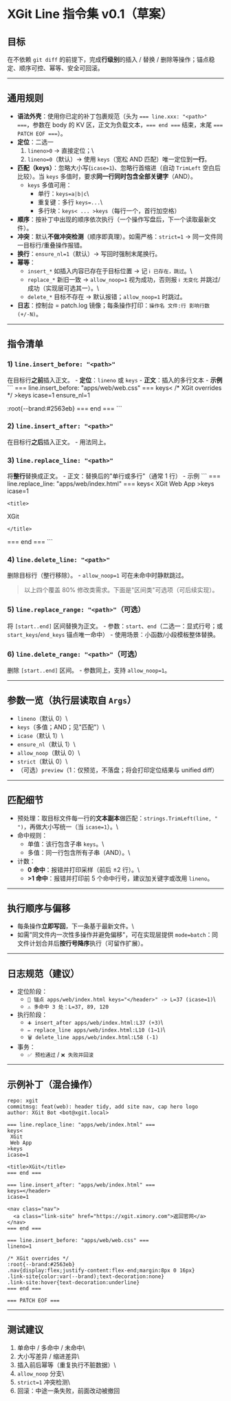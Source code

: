 # XGit Line 指令集 v0.1（草案）

## 目标

在不依赖 `git diff` 的前提下，完成**行级别**的插入 / 替换 /
删除等操作；锚点稳定、顺序可控、幂等、安全可回滚。

------------------------------------------------------------------------

## 通用规则

-   **语法外壳**：使用你已定的补丁包裹规范（头为
    `=== line.xxx: "<path>" ===`，参数在 body 的 KV
    区，正文为负载文本，`=== end ===` 结束，末尾 `=== PATCH EOF ===`）。
-   **定位**：二选一
    1)  `lineno>0` → 直接定位；\
    2)  `lineno=0`（默认）→ 使用 `keys`（宽松 AND
        匹配）唯一定位到**一行**。
-   **匹配（keys）**：忽略大小写(`icase=1`)、忽略行首缩进（自动
    `TrimLeft` 空白后比较）。当 `keys`
    多值时，要求**同一行同时包含全部关键字**（AND）。
    -   `keys` 多值可用：
        -   单行：`keys=a|b|c`\
        -   重复键：多行 `keys=...`\
        -   多行块：`keys< ... >keys`（每行一个，首行加空格）
-   **顺序**：按补丁中出现的顺序依次执行（一个操作写盘后，下一个读取最新文件）。
-   **冲突**：默认**不做冲突检测**（顺序即真理）。如需严格：`strict=1` →
    同一文件同一目标行/重叠操作报错。
-   **换行**：`ensure_nl=1`（默认）→ 写回时强制末尾换行。
-   **幂等**：
    -   `insert_*` 如插入内容已存在于目标位置 → 记 `ℹ️ 已存在，跳过`。\
    -   `replace_*` 新旧一致 → `allow_noop=1` 视为成功，否则报
        `ℹ️ 无变化` 并跳过/成功（实现层可选其一）。\
    -   `delete_*` 目标不存在 → 默认报错；`allow_noop=1` 时跳过。
-   **日志**：控制台 = patch.log
    镜像；每条操作打印：`操作名 文件:行 影响行数 (+/-N)`。

------------------------------------------------------------------------

## 指令清单

### 1) `line.insert_before: "<path>"`

在目标行**之前**插入正文。 - **定位**：`lineno` 或 `keys` -
**正文**：插入的多行文本 - **示例** \`\`\` === line.insert_before:
"apps/web/web.css" === keys\< /\* XGit overrides \*/ \>keys icase=1
ensure_nl=1

:root{--brand:#2563eb} === end === \`\`\`

### 2) `line.insert_after: "<path>"`

在目标行**之后**插入正文。 - 用法同上。

### 3) `line.replace_line: "<path>"`

将**整行**替换成正文。 - 正文：替换后的"单行或多行"（通常 1 行） - 示例
\`\`\` === line.replace_line: "apps/web/index.html" === keys\< XGit Web
App \>keys icase=1

```{=html}
<title>
```
XGit
```{=html}
</title>
```
=== end === \`\`\`

### 4) `line.delete_line: "<path>"`

删除目标行（整行移除）。 - `allow_noop=1` 可在未命中时静默跳过。

> 以上四个覆盖 80% 修改类需求。下面是"区间类"可选项（可后续实现）。

### 5) `line.replace_range: "<path>"`（可选）

将 `[start..end]` 区间替换为正文。 -
参数：`start`、`end`（二选一：显式行号；或 `start_keys`/`end_keys`
锚点唯一命中） - 使用场景：小函数/小段模板整体替换。

### 6) `line.delete_range: "<path>"`（可选）

删除 `[start..end]` 区间。 - 参数同上，支持 `allow_noop=1`。

------------------------------------------------------------------------

## 参数一览（执行层读取自 `Args`）

-   `lineno`（默认 0）\
-   `keys`（多值；AND；见"匹配"）\
-   `icase`（默认 1）\
-   `ensure_nl`（默认 1）\
-   `allow_noop`（默认 0）\
-   `strict`（默认 0）\
-   （可选）`preview`（1：仅预览，不落盘；将会打印定位结果与 unified
    diff）

------------------------------------------------------------------------

## 匹配细节

-   预处理：取目标文件每一行的**文本副本**做匹配：`strings.TrimLeft(line, "    ")`，再做大小写统一（当
    `icase=1`）。\
-   命中规则：
    -   单值：该行包含子串 `keys`。\
    -   多值：同一行包含所有子串（AND）。\
-   计数：
    -   **0 命中**：报错并打印采样（前后 ±2 行）。\
    -   **\>1 命中**：报错并打印前 5 个命中行号，建议加关键字或改用
        `lineno`。

------------------------------------------------------------------------

## 执行顺序与偏移

-   每条操作**立即写回**，下一条基于最新文件。\
-   如需"同文件内一次性多操作并避免偏移"，可在实现层提供
    `mode=batch`：同文件计划合并后**按行号降序**执行（可留作扩展）。

------------------------------------------------------------------------

## 日志规范（建议）

-   定位阶段：
    -   `🔎 锚点 apps/web/index.html keys="</header>" -> L=37 (icase=1)`\
    -   `⚠️ 多命中 3 处：L=37, 89, 120`
-   执行阶段：
    -   `➕ insert_after apps/web/index.html:L37 (+3)`\
    -   `✏️ replace_line apps/web/index.html:L10 (1→1)`\
    -   `🗑️ delete_line apps/web/index.html:L58 (-1)`
-   事务：
    -   `✅ 预检通过` / `❌ 失败并回滚`

------------------------------------------------------------------------

## 示例补丁（混合操作）

    repo: xgit
    commitmsg: feat(web): header tidy, add site nav, cap hero logo
    author: XGit Bot <bot@xgit.local>

    === line.replace_line: "apps/web/index.html" ===
    keys<
     XGit
     Web App
    >keys
    icase=1

    <title>XGit</title>
    === end ===

    === line.insert_after: "apps/web/index.html" ===
    keys=</header>
    icase=1

    <nav class="nav">
      <a class="link-site" href="https://xgit.ximory.com">返回官网</a>
    </nav>
    === end ===

    === line.insert_before: "apps/web/web.css" ===
    lineno=1

    /* XGit overrides */
    :root{--brand:#2563eb}
    .nav{display:flex;justify-content:flex-end;margin:8px 0 16px}
    .link-site{color:var(--brand);text-decoration:none}
    .link-site:hover{text-decoration:underline}
    === end ===

    === PATCH EOF ===

------------------------------------------------------------------------

## 测试建议

1)  单命中 / 多命中 / 未命中\
2)  大小写差异 / 缩进差异\
3)  插入前后幂等（重复执行不脏数据）\
4)  `allow_noop` 分支\
5)  `strict=1` 冲突检测\
6)  回滚：中途一条失败，前面改动被撤回
